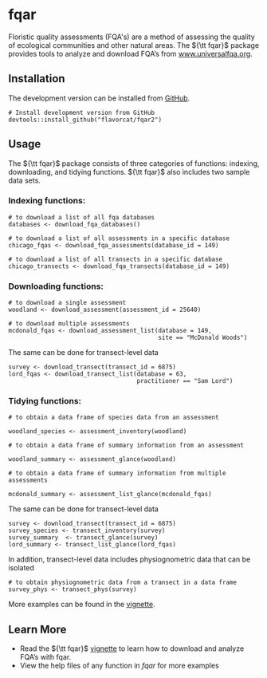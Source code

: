 # fqar

Floristic quality assessments (FQA's) are a method of assessing the quality of ecological communities and other natural areas. The ${\tt fqar}$ package provides tools to analyze and download FQA’s from www.universalfqa.org.

## Installation

The development version can be installed from [GitHub](https://github.com/flavorcat/fqar2).

```{r install}
# Install development version from GitHub 
devtools::install_github("flavorcat/fqar2")
```

## Usage 

The ${\tt fqar}$ package consists of three categories of functions: indexing, downloading, and tidying functions. ${\tt fqar}$ also includes two sample data sets.

### Indexing functions: 

```{r indexing}
# to download a list of all fqa databases 
databases <- download_fqa_databases()

# to download a list of all assessments in a specific database
chicago_fqas <- download_fqa_assessments(database_id = 149) 

# to download a list of all transects in a specific database
chicago_transects <- download_fqa_transects(database_id = 149)
```

### Downloading functions:

```{r downloading}
# to download a single assessment
woodland <- download_assessment(assessment_id = 25640)

# to download multiple assessments
mcdonald_fqas <- download_assessment_list(database = 149,
                                          site == "McDonald Woods")
```

The same can be done for transect-level data 

```{r downloading2}
survey <- download_transect(transect_id = 6875)
lord_fqas <- download_transect_list(database = 63,
                                    practitioner == "Sam Lord")
```

### Tidying functions:

```{r tidying}
# to obtain a data frame of species data from an assessment 

woodland_species <- assessment_inventory(woodland)

# to obtain a data frame of summary information from an assessment 

woodland_summary <- assessment_glance(woodland)

# to obtain a data frame of summary information from multiple assessments 

mcdonald_summary <- assessment_list_glance(mcdonald_fqas)
```

The same can be done for transect-level data

```{r tidying2}
survey <- download_transect(transect_id = 6875)
survey_species <- transect_inventory(survey)
survey_summary  <- transect_glance(survey)
lord_summary <- transect_list_glance(lord_fqas)
```

In addition, transect-level data includes physiognometric data that can be isolated 

```{r tidying3}
# to obtain physiognometric data from a transect in a data frame
survey_phys <- transect_phys(survey)
```

More examples can be found in the [vignette](https://github.com/flavorcat/fqar2/blob/main/vignettes/fqar.Rmd).

## Learn More 
* Read the ${\tt fqar}$ [vignette](https://github.com/flavorcat/fqar2/blob/main/vignettes/fqar.Rmd) to learn how to download and analyze FQA’s with fqar.
* View the help files of any function in *fqar* for more examples 
